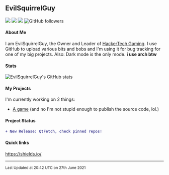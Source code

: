## EvilSquirrelGuy
<img src="https://komarev.com/ghpvc/?username=evilsquirrelguy&color=ff5100"> <img src="https://img.shields.io/github/last-commit/evilsquirrelguy/evilsquirrelguy.svg"> <img src="https://img.shields.io/badge/projects-2-orange"> <img alt="GitHub followers" src="https://img.shields.io/github/followers/EvilSquirrelGuy?label=Follow&style=social">

#### About Me
I am EvilSquirrelGuy, the Owner and Leader of [HackerTech Gaming](https://www.github.com/HackerTech-Gaming/). I use GitHub to upload various bits and bobs and I'm using it for bug tracking for one of my big projects. Also: Dark mode is the only mode. **i use arch btw**

#### Stats
![EvilSquirrelGuy's GitHub stats](https://github-readme-stats.vercel.app/api?username=EvilSquirrelGuy&show_icons=true&theme=vision-friendly-dark&count_private=true&hide_border=true)

#### My Projects
I'm currently working on 2 things:
- [A game](https://www.github.com/OS-Games-Official/SoulsOfTheForest) (and no I'm not stupid enough to publish the source code, lol.)

#### Project Status
```diff
+ New Release: QtFetch, check pinned repos!
```

#### Quick links

https://shields.io/

***
<sub>Last Updated at 20:42 UTC on 27th June 2021</sub>

